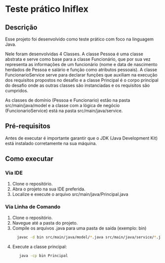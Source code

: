 # Teste prático Iniflex

## Descrição

Esse projeto foi desenvolvido como teste prático com foco na linguagem Java.

Nele foram desenvolvidas 4 Classes. A classe Pessoa é uma classe abstrata e serve como base para a classe Funcionário,
que por sua vez representa as informações de um funcionário (nome e data de nascimento herdados de Pessoa e salário e função como atributos pessoais). A classe FuncionarioService serve para declarar funções que auxiliam 
na execução dos requisitos propostos no desafio e a classe Principal é o corpo principal do desafio onde as outras classes são instanciadas e os requisitos são cumpridos.

As classes de domínio (Pessoa e Funcionario) estão na pasta src/main/java/model e a classe com a lógica de negócio (FuncionarioService) está na pasta src/main/java/service.


## Pré-requisitos
Antes de executar é importante garantir que o JDK (Java Development Kit) está instalado corretamente na sua máquina.

## Como executar

### Via IDE

1. Clone o repositório.
2. Abra o projeto na sua IDE preferida.
3. Localize e execute o arquivo src/main/java/Principal.java

### Via Linha de Comando

1. Clone o repositório.
2. Navegue até a pasta do projeto.
3. Compile os arquivos .java para uma pasta de saída (exemplo: bin)
   ```bash
     javac -d bin src/main/java/model/*.java src/main/java/service/*.java src/main/java/*.java
   ```
4. Execute a classe principal:
   ```bash
      java -cp bin Principal
   ```
